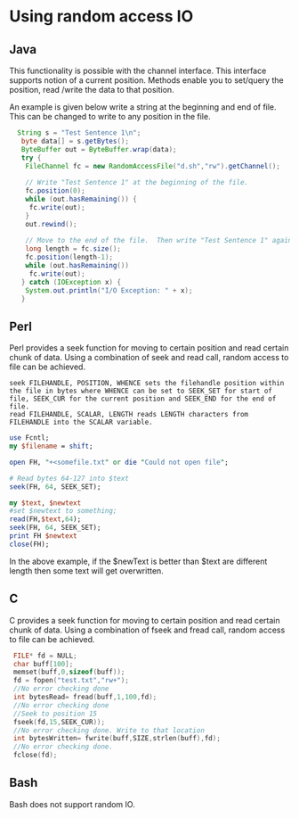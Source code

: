 # Using random access IO

## Java
This functionality is possible with the channel interface. This interface supports notion of a current position.  Methods enable you to set/query the position, read /write the data to that position.

An example is given below write a string at the beginning and end of file. This can be changed to write to any position in the file.

```java
  String s = "Test Sentence 1\n";
   byte data[] = s.getBytes();
   ByteBuffer out = ByteBuffer.wrap(data);
   try {
   	FileChannel fc = new RandomAccessFile("d.sh","rw").getChannel();
   
	// Write "Test Sentence 1" at the beginning of the file.
   	fc.position(0);
   	while (out.hasRemaining()) {
  	 fc.write(out);
   	}
   	out.rewind();
  	
   	// Move to the end of the file.  Then write "Test Sentence 1" again.
   	long length = fc.size();
   	fc.position(length-1);
   	while (out.hasRemaining())
  	 fc.write(out);
   } catch (IOException x) {
   	System.out.println("I/O Exception: " + x);
   }    
```

## Perl
Perl provides a seek function for moving to certain position and read certain chunk of data.
Using a combination of seek and read call, random access to file can be achieved.

```
seek FILEHANDLE, POSITION, WHENCE sets the filehandle position within the file in bytes where WHENCE can be set to SEEK_SET for start of file, SEEK_CUR for the current position and SEEK_END for the end of file.
read FILEHANDLE, SCALAR, LENGTH reads LENGTH characters from FILEHANDLE into the SCALAR variable.
```

```perl
use Fcntl;
my $filename = shift;

open FH, "+<somefile.txt" or die "Could not open file";

# Read bytes 64-127 into $text
seek(FH, 64, SEEK_SET);

my $text, $newtext
#set $newtext to something;
read(FH,$text,64);
seek(FH, 64, SEEK_SET);
print FH $newtext
close(FH);
```

In the above example, if the $newText is better than $text are different length then some text will get overwritten.

## C
C provides a seek function for moving to certain position and read certain chunk of data.
Using a combination of fseek and fread call, random access to file can be achieved.

```c
 FILE* fd = NULL;
 char buff[100];
 memset(buff,0,sizeof(buff));
 fd = fopen("test.txt","rw+");
 //No error checking done
 int bytesRead= fread(buff,1,100,fd);
 //No error checking done  
 //Seek to position 15
 fseek(fd,15,SEEK_CUR));
 //No error checking done. Write to that location
 int bytesWritten= fwrite(buff,SIZE,strlen(buff),fd);
 //No error checking done.
 fclose(fd);
```

## Bash

Bash does not support random IO.
